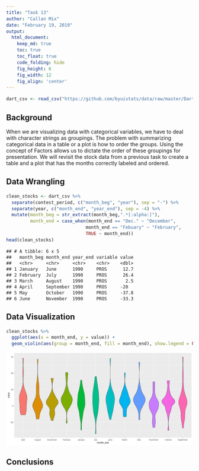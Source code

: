 ```yaml
---
title: "Task 13"
author: "Callan Mix"
date: "February 19, 2019"
output:
  html_document:  
    keep_md: true
    toc: true
    toc_float: true
    code_folding: hide
    fig_height: 6
    fig_width: 12
    fig_align: 'center'
---
```







```r
dart_csv <- read_csv("https://github.com/byuistats/data/raw/master/Dart_Expert_Dow_6month_anova/Dart_Expert_Dow_6month_anova.csv")
```

## Background

When we are visualizing data with categorical variables, we have to deal with character strings as groupings. The problem with summarizing categorical data in a table or a plot is how to order the groups. Using the concept of Factors allows us to dictate the order of these groupings for presentation. We will revisit the stock data from a previous task to create a table and a plot that has the months correctly labeled and ordered.

## Data Wrangling


```r
clean_stocks <- dart_csv %>% 
  separate(contest_period, c("month_beg", "year"), sep = "-") %>%  
  separate(year, c("month_end", "year_end"), sep = -4) %>% 
  mutate(month_beg = str_extract(month_beg,".*[:alpha:]"), 
         month_end = case_when(month_end == "Dec." ~ "December",
                              month_end == "Febuary" ~ "February",
                              TRUE ~ month_end)) 
head(clean_stocks)
```

```
## # A tibble: 6 x 5
##   month_beg month_end year_end variable value
##   <chr>     <chr>     <chr>    <chr>    <dbl>
## 1 January   June      1990     PROS      12.7
## 2 February  July      1990     PROS      26.4
## 3 March     August    1990     PROS       2.5
## 4 April     September 1990     PROS     -20  
## 5 May       October   1990     PROS     -37.8
## 6 June      November  1990     PROS     -33.3
```

## Data Visualization


```r
clean_stocks %>% 
  ggplot(aes(x = month_end, y = value)) +
  geom_violin(aes(group = month_end, fill = month_end), show.legend = FALSE)
```

![](Task_13_dart_clean_files/figure-html/plot_data-1.png)<!-- -->

## Conclusions
